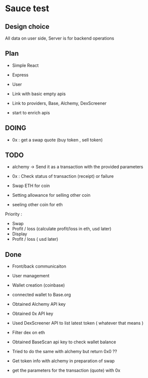 # Sauce test

## Design choice

All data on user side,
Server is for backend operations

## Plan

- Simple React
- Express
- User

- Link with basic empty apis
- Link to providers, Base, Alchemy, DexScreener

- start to enrich apis

## DOING

- 0x : get a swap quote (buy token , sell token)

## TODO

- alchemy -> Send it as a transaction with the provided parameters
- 0x : Check status of transaction (receipt) or failure

- Swap ETH for coin
- Setting allowance for selling other coin
- seeling other coin for eth

Priority :

- Swap
- Profit / loss (calculate profit/loss in eth, usd later)
- Display
- Profit / loss ( usd later)

## Done

- Front/back communicaiton
- User management
- Wallet creation (coinbase)
- connected wallet to Base.org
- Obtained Alchemy API key
- Obtained 0x API key
- Used DexScreener API to list latest token ( whatever that means )
- Filter dex on eth
- Obtained BaseScan api key to check wallet balance
- Tried to do the same with alchemy but return 0x0 ??

- Get token info with alchemy in preparation of swap

- get the parameters for the transaction (quote) with 0x

